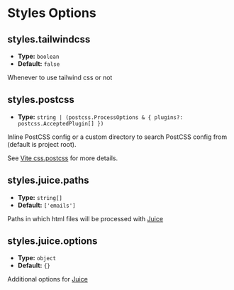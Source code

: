 # Styles Options

## styles.tailwindcss

- **Type:** `boolean`
- **Default:** `false`

Whenever to use tailwind css or not

## styles.postcss

- **Type:** `string | (postcss.ProcessOptions & { plugins?: postcss.AcceptedPlugin[] })`

Inline PostCSS config or a custom directory to search PostCSS config from (default is project root).

See [Vite css.postcss](https://vitejs.dev/config/shared-options.html#css-postcss) for more details.

## styles.juice.paths

- **Type:** `string[]`
- **Default:** `['emails']`

Paths in which html files will be processed with [Juice](https://github.com/Automattic/juice)

## styles.juice.options

- **Type:** `object`
- **Default:** `{}`

Additional options for [Juice](https://github.com/Automattic/juice)
